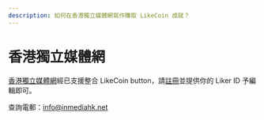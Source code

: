 ```yaml
---
description: 如何在香港獨立媒體網寫作賺取 LikeCoin 成就？
---
```


# 香港獨立媒體網

[香港獨立媒體網](https://www.inmediahk.net/)經已支援整合 LikeCoin button，請[註冊](https://docs.like.co/v/zh/user-guide/liker-id/register)並提供你的 Liker ID 予編輯即可。

查詢電郵：[info@inmediahk.net](mailto:info@inmediahk.net)





